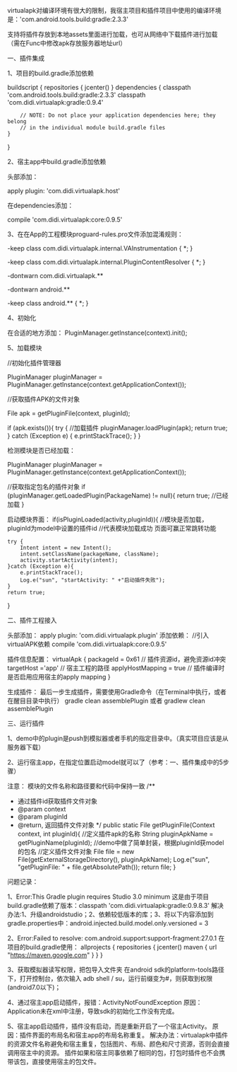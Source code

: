 
virtualapk对编译环境有很大的限制，我宿主项目和插件项目中使用的编译环境是：'com.android.tools.build:gradle:2.3.3'


支持将插件存放到本地assets里面进行加载，也可从网络中下载插件进行加载（需在Func中修改apk存放服务器地址url）

一、插件集成

1、项目的build.gradle添加依赖

buildscript {
    repositories {
        jcenter()
    }
    dependencies {
        classpath 'com.android.tools.build:gradle:2.3.3'
        classpath 'com.didi.virtualapk:gradle:0.9.4'

        // NOTE: Do not place your application dependencies here; they belong
        // in the individual module build.gradle files
    }
}

2、宿主app中build.gradle添加依赖

头部添加：

apply plugin: 'com.didi.virtualapk.host'

在dependencies添加：

compile 'com.didi.virtualapk:core:0.9.5'


3、在在App的工程模块proguard-rules.pro文件添加混淆规则：

-keep class com.didi.virtualapk.internal.VAInstrumentation { *; }

-keep class com.didi.virtualapk.internal.PluginContentResolver { *; }

-dontwarn com.didi.virtualapk.**

-dontwarn android.**

-keep class android.** { *; }


4、初始化

在合适的地方添加：
PluginManager.getInstance(context).init();


5、加载模块

//初始化插件管理器

PluginManager pluginManager = PluginManager.getInstance(context.getApplicationContext());

//获取插件APK的文件对象

File apk = getPluginFile(context, pluginId);

if (apk.exists()){
    try {
        //加载插件
        pluginManager.loadPlugin(apk);
        return true;
    } catch (Exception e) {
        e.printStackTrace();
    }
}

检测模块是否已经加载：

PluginManager pluginManager = PluginManager.getInstance(context.getApplicationContext());

//获取指定包名的插件对象
if (pluginManager.getLoadedPlugin(PackageName) != null){
    return true; //已经加载
}

启动模块界面：
if(isPluginLoaded(activity,pluginId)){ //模块是否加载，pluginId为model中设置的插件id
    //代表模块加载成功 页面可赢正常跳转功能

    try {
        Intent intent = new Intent();
        intent.setClassName(packageName, className);
        activity.startActivity(intent);
    }catch (Exception e){
        e.printStackTrace();
        Log.e("sun", "startActivity: " +"启动插件失败");
    }
    return true;
}


二、插件工程接入

头部添加：
apply plugin: 'com.didi.virtualapk.plugin'
添加依赖：
//引入virtualAPK依赖
compile 'com.didi.virtualapk:core:0.9.5'

插件信息配置：
virtualApk {
    packageId = 0x61             // 插件资源id，避免资源id冲突
    targetHost ='app'            // 宿主工程的路径
    applyHostMapping = true      // 插件编译时是否启用应用宿主的apply mapping
}

生成插件：
最后一步生成插件，需要使用Gradle命令（在Terminal中执行，或者在醒目目录中执行）
gradle clean assemblePlugin
或者
gradlew clean assemblePlugin


三、运行插件

1、demo中的plugin是push到模拟器或者手机的指定目录中。（真实项目应该是从服务器下载）

2、运行宿主app，在指定位置启动model就可以了（参考：一、插件集成中的5步骤）

注意：
模块的文件名称和路径要和代码中保持一致
/**
 * 通过插件id获取插件文件对象
 * @param context
 * @param pluginId
 * @return, 返回插件文件对象
 */
public static File getPluginFile(Context context, int pluginId){
    //定义插件apk的名称
    String pluginApkName = getPluginName(pluginId);  //demo中做了简单封装，根据pluginId获model的包名
    //定义插件文件对象
    File file = new File(getExternalStorageDirectory(), pluginApkName);
    Log.e("sun", "getPluginFile: " +  file.getAbsolutePath());
    return file;
}

问题记录：

1、Error:This Gradle plugin requires Studio 3.0 minimum
这是由于项目build.gradle依赖了版本：classpath 'com.didi.virtualapk:gradle:0.9.8.3'
解决办法:1、升级androidstudio；2、依赖较低版本的库；3、将以下内容添加到gradle.properties中：android.injected.build.model.only.versioned = 3

2、Error:Failed to resolve: com.android.support:support-fragment:27.0.1
在项目的build.gradle使用：
allprojects {
    repositories {
        jcenter()
        maven { url "https://maven.google.com" }
    }
}

3、获取模拟器读写权限，把包导入文件夹
在android sdk的platform-tools路径下，打开控制台，依次输入 adb shell / su，运行前缀变为#，则获取到权限  (android7.0以下)；

4、通过宿主app启动插件，报错：ActivityNotFoundException
原因：Application未在xml中注册，导致sdk的初始化工作没有完成。

5、宿主app启动插件，插件没有启动，而是重新开启了一个宿主Activity。
原因：插件界面的布局名和宿主app的布局名称重复。
解决办法：virtualapk中插件的资源文件名称避免和宿主重复，包括图片、布局、颜色和尺寸资源，否则会直接调用宿主中的资源。
插件如果和宿主同事依赖了相同的包，打包时插件也不会携带该包，直接使用宿主的包文件。





